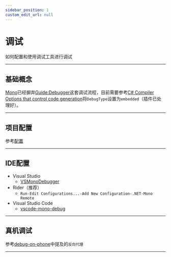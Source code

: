 ```yaml
---
sidebar_position: 1
custom_edit_url: null
---
```


# 调试

如何配置和使用调试工具进行调试

---

## 基础概念

[Mono](https://github.com/dotnet/runtime)已经摒弃[Guide:Debugger](https://www.mono-project.com/archived/guidedebugger/)这套调试流程，目前需要参考[C# Compiler Options that control code generation](https://learn.microsoft.com/en-us/dotnet/csharp/language-reference/compiler-options/code-generation)将`DebugType`设置为`embedded`（插件已处理好）。

---

## 项目配置

参考[配置](../getting-started/configuration.md)

---

## IDE配置

- Visual Studio
    - [VSMonoDebugger](https://github.com/GordianDotNet/VSMonoDebugger)
- Rider（推荐）
    - `Run-Edit Configurations...-Add New Configuration-.NET-Mono Remote`
- Visual Studio Code
    - [vscode-mono-debug](https://github.com/microsoft/vscode-mono-debug)

---

## 真机调试

参考[debug-on-phone](https://github.com/Tencent/LuaPanda/blob/master/Docs/Manual/debug-on-phone.md)中提及的`反向代理`

---
